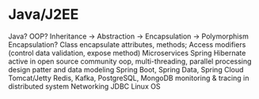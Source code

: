 # Java/J2EE
Java?
OOP? Inheritance -> Abstraction -> Encapsulation -> Polymorphism
Encapsulation? Class encapsulate attributes, methods; Access modifiers (control data validation, expose method)
Microservices
Spring
Hibernate
active in open source community
oop, multi-threading, parallel processing
design patter and data modeling
Spring Boot, Spring Data, Spring Cloud
Tomcat/Jetty
Redis, Kafka, PostgreSQL, MongoDB
monitoring & tracing in distributed system
Networking 
JDBC
Linux OS

